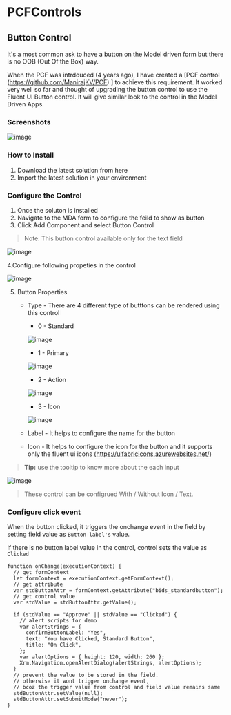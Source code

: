 # PCFControls
## Button Control
It's a most common ask to have a button on the Model driven form but there is no OOB (Out Of the Box) way. 

When the PCF was intrdouced (4 years ago), I have created a [PCF control (https://github.com/ManirajKV/PCF) ] to achieve this requirement. It worked very well so far and thought of upgrading the button control to use the Fluent UI Button control. It will give similar look to the control in the Model Driven Apps.

### Screenshots

![image](https://user-images.githubusercontent.com/125174051/219683712-dee87633-06bc-437b-8c9a-78bc3a75f6e7.png)

### How to Install
1. Download the latest solution from here
2. Import the latest solution in your environment

### Configure the Control
1. Once the soluton is installed
2. Navigate to the MDA form to configure the feild to show as button   
4. Click Add Component and select Button Control

>Note: This button control available only for the text field

 ![image](https://user-images.githubusercontent.com/125174051/219654458-a075180f-98d7-400f-bf7e-af98f6f44235.png)
 
 4.Configure following propeties in the control
 
 ![image](https://user-images.githubusercontent.com/125174051/219674041-5b949107-21d2-4198-bd64-61bc7887c96b.png)
   
 5. Button Properties
    - Type - There are 4 different type of butttons can be rendered using this control
      - 0 - Standard
      
      ![image](https://user-images.githubusercontent.com/125174051/219667477-c78b2d05-9f37-4b47-88af-c4b14ad5cc2a.png)

      - 1 - Primary
      
      ![image](https://user-images.githubusercontent.com/125174051/219668265-a23ae8d3-91ce-4888-b84e-28944c10bcae.png)
     
      - 2 - Action
      
      ![image](https://user-images.githubusercontent.com/125174051/219668496-ae85ea52-b5f2-4998-9a29-dbd59a9279d4.png)
      
      - 3 - Icon
       
       ![image](https://user-images.githubusercontent.com/125174051/219668862-34590407-7cf5-407d-b64a-76ef017553d4.png)


    - Label - It helps to configure the name for the button
    - Icon - It helps to configure the icon for the button and it supports only the fluent ui icons (https://uifabricicons.azurewebsites.net/)

>**Tip:** use the tooltip to know more about the each input

![image](https://user-images.githubusercontent.com/125174051/219658015-0963bd1e-969a-42c5-9783-3c36a4bceb2a.png)

> These control can be configrued With / Without Icon / Text.

### Configure click event
When the button clicked, it triggers the onchange event in the field by setting field value as `Button label's` value. 

If there is no button label value in the control, control sets the value as `Clicked`
```
function onChange(executionContext) {
  // get formContext
  let formContext = executionContext.getFormContext();
  // get attribute
  var stdButtonAttr = formContext.getAttribute("bids_standardbutton");
  // get control value
  var stdValue = stdButtonAttr.getValue();

  if (stdValue == "Approve" || stdValue == "Clicked") {
    // alert scripts for demo
    var alertStrings = {
      confirmButtonLabel: "Yes",
      text: "You have Clicked, Standard Button",
      title: "On Click",
    };
    var alertOptions = { height: 120, width: 260 };
    Xrm.Navigation.openAlertDialog(alertStrings, alertOptions);
  }
  // prevent the value to be stored in the field.
  // otherwise it wont trigger onchange event,
  // bcoz the trigger value from control and field value remains same
  stdButtonAttr.setValue(null);
  stdButtonAttr.setSubmitMode("never");
}
```
